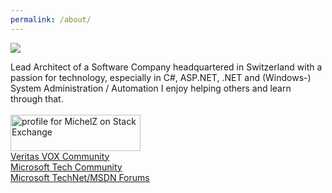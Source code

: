 ```yaml
---
permalink: /about/
---
```

<img src="https://www.gravatar.com/avatar/a2ba30975134053b3baf7b8e3dd82499?s=128" />

Lead Architect of a Software Company headquartered in Switzerland with a passion for technology, especially in C#, ASP.NET, .NET and (Windows-) System Administration / Automation I enjoy helping others and learn through that. 
<br /><br />
<a href="https://stackexchange.com/users/1384929/michelz" target="_blank"><img src="https://stackexchange.com/users/flair/1384929.png" width="208" height="58" alt="profile for MichelZ on Stack Exchange" title="profile for MichelZ on Stack Exchange" /></a><br />
<a href="https://vox.veritas.com/t5/user/viewprofilepage/user-id/112961" target="_blank">Veritas VOX Community</a><br />
<a href="https://techcommunity.microsoft.com/t5/user/viewprofilepage/user-id/203404" target="_blank">Microsoft Tech Community</a><br />
<a href="https://social.msdn.microsoft.com/Profile/michelz" target="_blank">Microsoft TechNet/MSDN Forums</a>